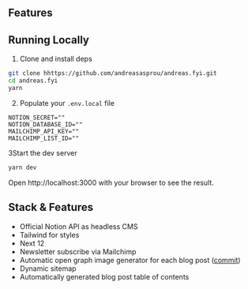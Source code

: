 ## Features


## Running Locally

1. Clone and install deps

```bash
git clone hhttps://github.com/andreasasprou/andreas.fyi.git
cd andreas.fyi
yarn
```

2. Populate your `.env.local` file

```.env
NOTION_SECRET=""
NOTION_DATABASE_ID=""
MAILCHIMP_API_KEY=""
MAILCHIMP_LIST_ID=""
```

3Start the dev server

```bash
yarn dev
```

Open http://localhost:3000 with your browser to see the result.

## Stack & Features

- Official Notion API as headless CMS
- Tailwind for styles
- Next 12
- Newsletter subscribe via Mailchimp
- Automatic open graph image generator for each blog post ([commit](https://github.com/andreasasprou/andreas.fyi/commit/49d371bc156ecaab26ccb6566292ec92803cb841))
- Dynamic sitemap
- Automatically generated blog post table of contents